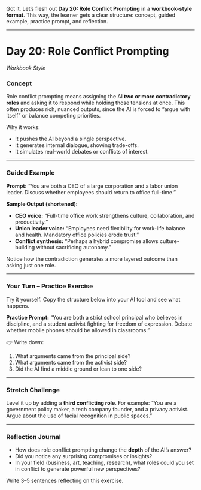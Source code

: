 Got it. Let’s flesh out **Day 20: Role Conflict Prompting** in a **workbook-style format**. This way, the learner gets a clear structure: concept, guided example, practice prompt, and reflection.

---

# **Day 20: Role Conflict Prompting**

*Workbook Style*

### **Concept**

Role conflict prompting means assigning the AI **two or more contradictory roles** and asking it to respond while holding those tensions at once. This often produces rich, nuanced outputs, since the AI is forced to “argue with itself” or balance competing priorities.

Why it works:

* It pushes the AI beyond a single perspective.
* It generates internal dialogue, showing trade-offs.
* It simulates real-world debates or conflicts of interest.

---

### **Guided Example**

**Prompt:**
“You are both a CEO of a large corporation and a labor union leader. Discuss whether employees should return to office full-time.”

**Sample Output (shortened):**

* **CEO voice:** “Full-time office work strengthens culture, collaboration, and productivity.”
* **Union leader voice:** “Employees need flexibility for work-life balance and health. Mandatory office policies erode trust.”
* **Conflict synthesis:** “Perhaps a hybrid compromise allows culture-building without sacrificing autonomy.”

Notice how the contradiction generates a more layered outcome than asking just one role.

---

### **Your Turn – Practice Exercise**

Try it yourself. Copy the structure below into your AI tool and see what happens.

**Practice Prompt:**
“You are both a strict school principal who believes in discipline, and a student activist fighting for freedom of expression. Debate whether mobile phones should be allowed in classrooms.”

👉 Write down:

1. What arguments came from the principal side?
2. What arguments came from the activist side?
3. Did the AI find a middle ground or lean to one side?

---

### **Stretch Challenge**

Level it up by adding a **third conflicting role**. For example:
“You are a government policy maker, a tech company founder, and a privacy activist. Argue about the use of facial recognition in public spaces.”

---

### **Reflection Journal**

* How does role conflict prompting change the **depth** of the AI’s answer?
* Did you notice any surprising compromises or insights?
* In your field (business, art, teaching, research), what roles could you set in conflict to generate powerful new perspectives?

Write 3–5 sentences reflecting on this exercise.
